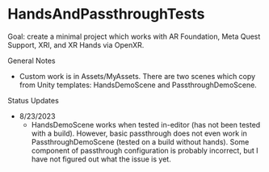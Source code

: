 # HandsAndPassthroughTests

Goal: create a minimal project which works with AR Foundation, Meta Quest Support, XRI, and XR Hands via OpenXR.

General Notes
- Custom work is in Assets/MyAssets. There are two scenes which copy from Unity templates: HandsDemoScene and PassthroughDemoScene.

Status Updates
- 8/23/2023
  - HandsDemoScene works when tested in-editor (has not been tested with a build). However, basic passthrough does not even work in PassthroughDemoScene (tested on a build without hands). Some component of passthrough configuration is probably incorrect, but I have not figured out what the issue is yet.
